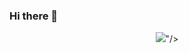 ### Hi there 👋

<p align="center">
  <img src="<figure><embed src="https://wakatime.com/share/@GustavoBenedito/90920b6f-fb4f-4f35-81ad-850adb9151ac.svg"></embed></figure>"/>
</p>
